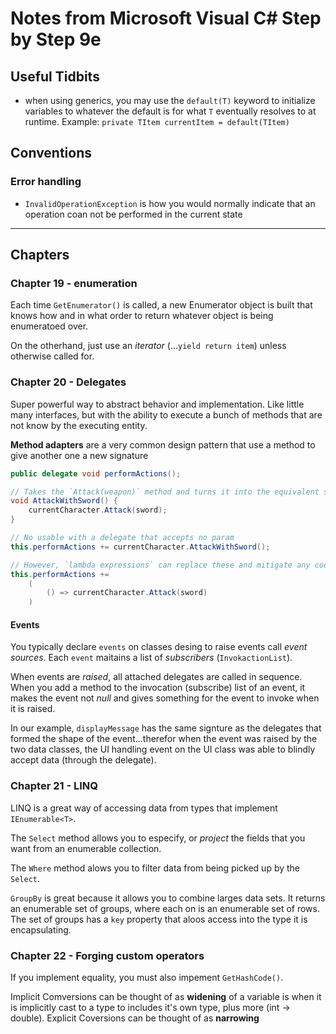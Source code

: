 # Notes from Microsoft Visual C# Step by Step 9e

## Useful Tidbits

* when using generics, you may use the `default(T)` keyword to initialize variables to whatever the default is for what `T` eventually resolves to at runtime. Example: `private TItem currentItem = default(TItem)`

## Conventions

### Error handling

* `InvalidOperationException` is how you would normally indicate that an operation coan not be performed in the current state

---

## Chapters

### Chapter 19 - enumeration

Each time `GetEnumerator()` is called, a new Enumerator object is built that knows how and in what order to return whatever object is being enumeratoed over.

On the otherhand, just use an *iterator* (...`yield return item`) unless otherwise called for.

### Chapter 20 - Delegates

Super powerful way to abstract behavior and implementation. Like little many interfaces, but with the ability to execute a bunch of methods that are not know by the executing entity.

**Method adapters** are a very common design pattern that use a method to give another one a new signature

```C#
public delegate void performActions();

// Takes the `Attack(weapon)` method and turns it into the equivalent sinature of `Attack()`
void AttackWithSword() {
    currentCharacter.Attack(sword);
}

// No usable with a delegate that accepts no param
this.performActions += currentCharacter.AttackWithSword();

// However, `lambda expressions` can replace these and mitigate any code stink their presence may cause.
this.performActions +=
    (
        () => currentCharacter.Attack(sword)
    )
```

#### Events

You typically declare `events` on classes desing to raise events call *event sources*. Each `event` maitains a list of *subscribers* (`InvokactionList`).

When events are *raised*, all attached delegates are called in sequence. When you add a method to the invocation (subscribe) list of an event, it makes the event not *null* and gives something for the event to invoke when it is raised.

In our example, `displayMessage` has the same signture as the delegates that formed the shape of the event...therefor when the event was raised by the two data classes, the UI handling event on the UI class was able to blindly accept data (through the delegate).

### Chapter 21 - LINQ

LINQ is a great way of accessing data from types that implement `IEnumerable<T>`. 

The `Select` method allows you to especify, or *project* the fields that you want from an enumerable collection.

The `Where` method alows you to filter data from being picked up by the `Select`.

`GroupBy` is great because it allows you to combine larges data sets.  It returns an enumerable set of groups, where each on is an enumerable set of rows.  The set of groups has a `key` property that aloos access into the type it is encapsulating.

### Chapter 22 - Forging custom operators

If you implement equality, you must also impement `GetHashCode()`.

Implicit Comversions can be thought of as **widening** of a variable is when it is implicitly cast to a type to includes it's own type, plus more (int -> double).
Explicit Coversions can be thought of as **narrowing**
